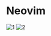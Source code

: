 # Neovim

![1](https://user-images.githubusercontent.com/34796192/133895041-79d8b316-64d7-4519-87f2-483ab9acf6c6.png)
![2](https://user-images.githubusercontent.com/34796192/133895044-b733767d-42ae-4490-86e4-3c7dcd1144bd.png)
